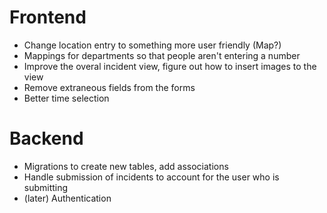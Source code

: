 # Frontend

* Change location entry to something more user friendly (Map?)
* Mappings for departments so that people aren't entering a number
* Improve the overal incident view, figure out how to insert images to the view
* Remove extraneous fields from the forms
* Better time selection

# Backend

* Migrations to create new tables, add associations
* Handle submission of incidents to account for the user who is submitting
* (later) Authentication
